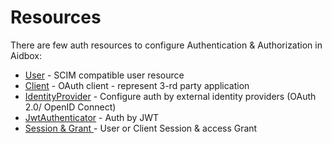 # Resources

There are few auth resources to configure Authentication & Authorization in Aidbox:

* [User](user.md) - SCIM compatible user resource
* [Client](client.md) - OAuth client - represent 3-rd party application
* [IdentityProvider](identityprovider.md) - Configure auth by external identity providers \(OAuth 2.0/ OpenID Connect\)
* [JwtAuthenticator]() - Auth by JWT
* [Session & Grant ](session-and-grant.md)- User or Client Session & access Grant





